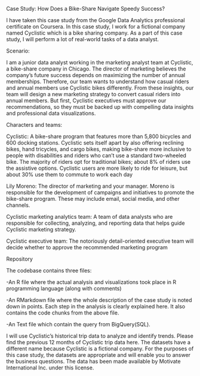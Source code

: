 Case Study: How Does a Bike-Share Navigate Speedy Success?

I have taken this case study from the Google Data Analytics professional certificate on Coursera. In this case study, I work for a fictional company named Cyclistic which is a bike sharing company. As a part of this case study, I will perform a lot of real-world tasks of a data analyst.

Scenario:

I am a junior data analyst working in the marketing analyst team at Cyclistic, a bike-share company in Chicago. The director of marketing believes the company’s future success depends on maximizing the number of annual memberships. Therefore, our team wants to understand how casual riders and annual members use Cyclistic bikes differently. From these insights, our team will design a new marketing strategy to convert casual riders into annual members. But first, Cyclistic executives must approve our recommendations, so they must be backed up with compelling data insights and professional data visualizations.

Characters and teams:

Cyclistic: A bike-share program that features more than 5,800 bicycles and 600 docking stations. Cyclistic sets itself apart by also offering reclining bikes, hand tricycles, and cargo bikes, making bike-share more inclusive to people with disabilities and riders who can’t use a standard two-wheeled bike. The majority of riders opt for traditional bikes; about 8% of riders use the assistive options. Cyclistic users are more likely to ride for leisure, but about 30% use them to commute to work each day

Lily Moreno: The director of marketing and your manager. Moreno is responsible for the development of campaigns and initiatives to promote the bike-share program. These may include email, social media, and other channels.

Cyclistic marketing analytics team: A team of data analysts who are responsible for collecting, analyzing, and reporting data that helps guide Cyclistic marketing strategy.

Cyclistic executive team: The notoriously detail-oriented executive team will decide whether to approve the recommended marketing program

Repository

The codebase contains three files:

-An R file where the actual analysis and visualizations took place in R programming language (along with comments)

-An RMarkdown file where the whole description of the case study is noted down in points. Each step in the analysis is clearly explained here. It also contains the code chunks from the above file.

-An Text file which contain the query from BigQuery(SQL). 


I will use Cyclistic’s historical trip data to analyze and identify trends. Please find the previous 12 months of Cyclistic trip data here. The datasets have a different name because Cyclistic is a fictional company. For the purposes of this case study, the datasets are appropriate and will enable you to answer the business questions. The data has been made available by Motivate International Inc. under this license.
